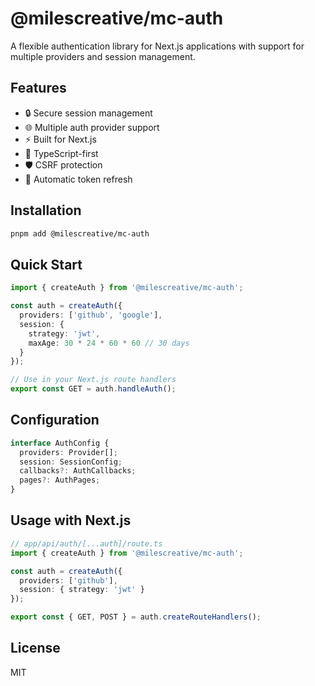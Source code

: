 # @milescreative/mc-auth

A flexible authentication library for Next.js applications with support for multiple providers and session management.

## Features

- 🔒 Secure session management
- 🌐 Multiple auth provider support
- ⚡️ Built for Next.js
- 🎯 TypeScript-first
- 🛡️ CSRF protection
- 🔄 Automatic token refresh

## Installation

```bash
pnpm add @milescreative/mc-auth
```

## Quick Start

```typescript
import { createAuth } from '@milescreative/mc-auth';

const auth = createAuth({
  providers: ['github', 'google'],
  session: {
    strategy: 'jwt',
    maxAge: 30 * 24 * 60 * 60 // 30 days
  }
});

// Use in your Next.js route handlers
export const GET = auth.handleAuth();
```

## Configuration

```typescript
interface AuthConfig {
  providers: Provider[];
  session: SessionConfig;
  callbacks?: AuthCallbacks;
  pages?: AuthPages;
}
```

## Usage with Next.js

```typescript
// app/api/auth/[...auth]/route.ts
import { createAuth } from '@milescreative/mc-auth';

const auth = createAuth({
  providers: ['github'],
  session: { strategy: 'jwt' }
});

export const { GET, POST } = auth.createRouteHandlers();
```

## License

MIT
